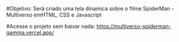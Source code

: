 #Objetivo: Será criado uma tela dinamica sobre o filme SpiderMan - Multiverso emHTML, CSS e Javascript

#Acesse o projeto sem baixar nada: https://multiverso-spiderman-gamma.vercel.app/
